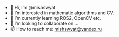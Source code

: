 - 👋 Hi, I’m @mishswyat
- 👀 I’m interested in mathematic algorithms and CV.
- 🌱 I’m currently learning ROS2, OpenCV etc.
- 💞️ I’m looking to collaborate on ...
- 📫 How to reach me: mishswyat@yandex.ru

<!---
mishswyat/mishswyat is a ✨ special ✨ repository because its `README.md` (this file) appears on your GitHub profile.
You can click the Preview link to take a look at your changes.
--->
